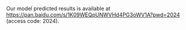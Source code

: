 Our model predicted results is available at https://pan.baidu.com/s/1K09WEQpUNWVHd4PG3oWV1A?pwd=2024 (access code: 2024).
